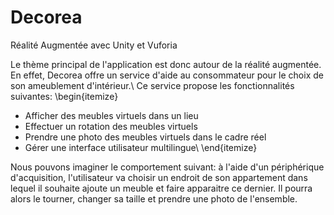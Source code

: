 # Decorea
Réalité Augmentée avec Unity et Vuforia

Le thème principal de l'application est donc autour de la réalité augmentée. En effet, Decorea offre un service d'aide au consommateur pour le choix de son ameublement d'intérieur.\\
Ce service propose les fonctionnalités suivantes:
\begin{itemize}
* Afficher des meubles virtuels dans un lieu
* Effectuer un rotation des meubles virtuels
* Prendre une photo des meubles virtuels dans le cadre réel
* Gérer une interface utilisateur multilingue\\
\end{itemize}

Nous pouvons imaginer le comportement suivant: à l'aide d'un périphérique d'acquisition, l'utilisateur va choisir un endroit de son appartement dans lequel il souhaite ajoute un meuble et faire apparaitre ce dernier. Il pourra alors le  tourner, changer sa taille et prendre une photo de l'ensemble.
